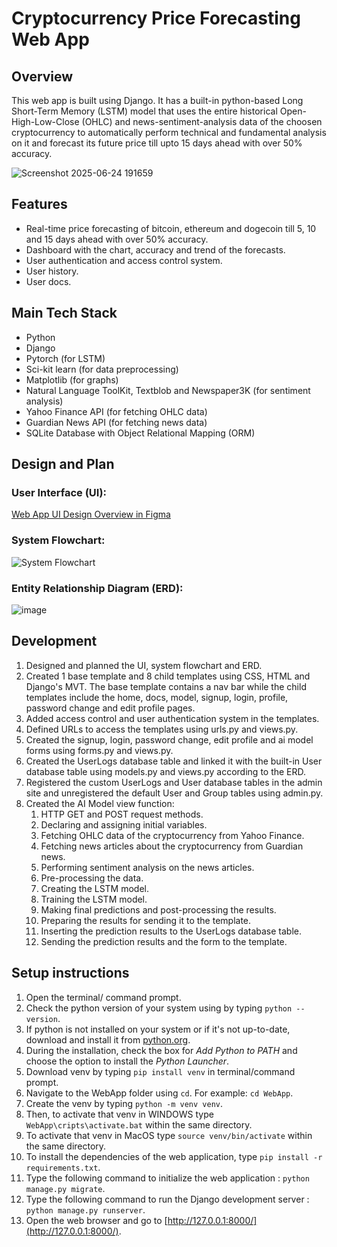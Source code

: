 # Cryptocurrency Price Forecasting Web App
## Overview
This web app is built using Django. It has a built-in python-based Long Short-Term Memory (LSTM) model that uses the entire historical Open-High-Low-Close (OHLC) and news-sentiment-analysis data of the choosen cryptocurrency to automatically perform technical and fundamental analysis on it and forecast its future price till upto 15 days ahead with over 50% accuracy.

![Screenshot 2025-06-24 191659](https://github.com/user-attachments/assets/0f1ba3a7-3ef7-4ad0-879d-19bed4789c84)

## Features
- Real-time price forecasting of bitcoin, ethereum and dogecoin till 5, 10 and 15 days ahead with over 50% accuracy.
- Dashboard with the chart, accuracy and trend of the forecasts.
- User authentication and access control system.
- User history.
- User docs.

## Main Tech Stack
- Python
- Django 
- Pytorch (for LSTM)
- Sci-kit learn (for data preprocessing)
- Matplotlib (for graphs)
- Natural Language ToolKit, Textblob and Newspaper3K (for sentiment analysis)
- Yahoo Finance API (for fetching OHLC data)
- Guardian News API (for fetching news data)
- SQLite Database with Object Relational Mapping (ORM)

## Design and Plan
### User Interface (UI):
[Web App UI Design Overview in Figma](https://www.figma.com/design/QBmbxszGzhhZtziTtdYsho/Web-App-UI-Design-Overview?node-id=0-1&t=MFBIG7MIZlCv3lXU-1)
### System Flowchart:
![System Flowchart](https://github.com/user-attachments/assets/b0b80f8e-5e7d-42e2-b9b4-89dbce178b81)
### Entity Relationship Diagram (ERD):
![image](https://github.com/user-attachments/assets/cb7e8754-cdd4-4ce6-8804-3dd0196d9e9e)

## Development
1. Designed and planned the UI, system flowchart and ERD.
2. Created 1 base template and 8 child templates using CSS, HTML and Django's MVT. The base template contains a nav bar while the child templates include the home, docs, model, signup, login, profile, password change and edit profile pages.
3. Added access control and user authentication system in the templates.
4. Defined URLs to access the templates using urls.py and views.py.
5. Created the signup, login, password change, edit profile and ai model forms using forms.py and views.py.
6. Created the UserLogs database table and linked it with the built-in User database table using models.py and views.py according to the ERD.
7. Registered the custom UserLogs and User database tables in the admin site and unregistered the default User and Group tables using admin.py.
8. Created the AI Model view function:
   1. HTTP GET and POST request methods.
   2. Declaring and assigning initial variables.
   3. Fetching OHLC data of the cryptocurrency from Yahoo Finance.
   4. Fetching news articles about the cryptocurrency from Guardian news.
   5. Performing sentiment analysis on the news articles.
   6. Pre-processing the data.
   7. Creating the LSTM model.
   8. Training the LSTM model.
   9. Making final predictions and post-processing the results.
   10. Preparing the results for sending it to the template.
   11. Inserting the prediction results to the UserLogs database table.
   12. Sending the prediction results and the form to the template.

## Setup instructions
1. Open the terminal/ command prompt.
2. Check the python version of your system using by typing `python --version`.
3. If python is not installed on your system or if it's not up-to-date, download and install it from [python.org](https://www.python.org/).
4. During the installation, check the box for *Add Python to PATH* and choose the option to install the *Python Launcher*.
5. Download venv by typing `pip install venv` in terminal/command prompt.
6. Navigate to the WebApp folder using `cd`. For example: `cd WebApp`.
7. Create the venv by typing `python -m venv venv`.
8. Then, to activate that venv in WINDOWS type `WebApp\cripts\activate.bat` within the same directory.
10. To activate that venv in MacOS type `source venv/bin/activate` within the same directory.
11. To install the dependencies of the web application, type `pip install -r requirements.txt`.
12. Type the following command to initialize the web application : `python manage.py migrate`.
13. Type the following command to run the Django development server : `python manage.py runserver`.
14. Open the web browser and go to [http://127.0.0.1:8000/](http://127.0.0.1:8000/).
